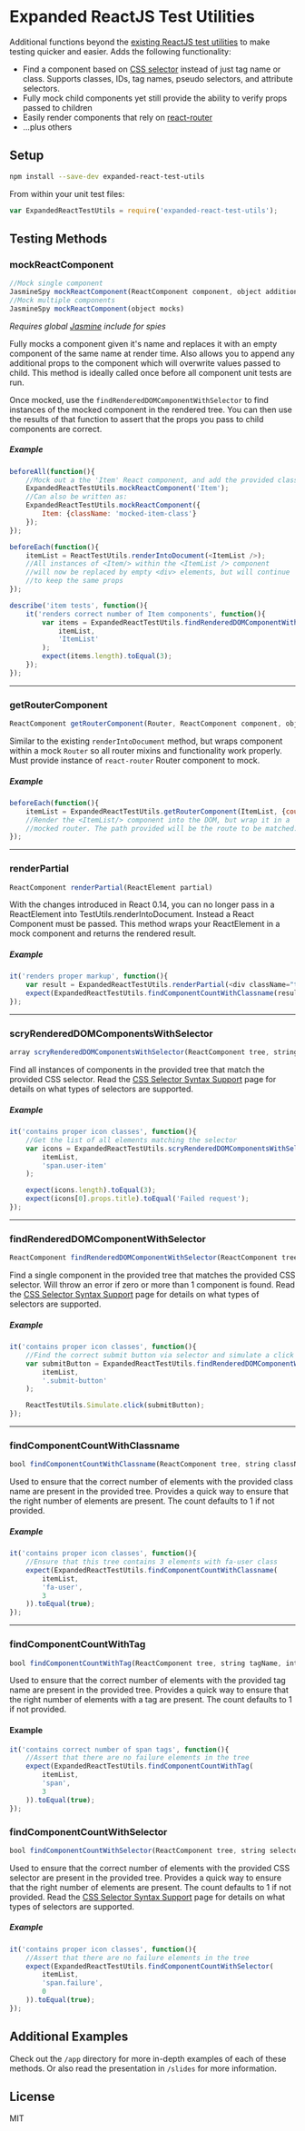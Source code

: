 # Expanded ReactJS Test Utilities

Additional functions beyond the [existing ReactJS test utilities](http://facebook.github.io/react/docs/test-utils.html) to make testing quicker and easier. Adds the following functionality:

+ Find a component based on [CSS selector][CssSelectorSupport] instead of just tag name or class. Supports classes, IDs, tag names, pseudo selectors, and attribute selectors.
+ Fully mock child components yet still provide the ability to verify props passed to children
+ Easily render components that rely on [react-router](https://github.com/rackt/react-router)
+ ...plus others

## Setup

```bash
npm install --save-dev expanded-react-test-utils
```

From within your unit test files:
```javascript
var ExpandedReactTestUtils = require('expanded-react-test-utils');
```

## Testing Methods

### mockReactComponent
```javascript
//Mock single component
JasmineSpy mockReactComponent(ReactComponent component, object additionalProps)
//Mock multiple components
JasmineSpy mockReactComponent(object mocks)
```

*Requires global [Jasmine](http://jasmine.github.io/) include for spies*

Fully mocks a component given it's name and replaces it with an empty component of the same name at render time. Also allows you to append any additional props to the component which will overwrite values passed to child. This method is ideally called once before all component unit tests are run.

Once mocked, use the `findRenderedDOMComponentWithSelector` to find instances of the mocked component in the rendered tree. You can then use the results of that function to assert that the props you pass to child components are correct.

##### Example
```javascript
beforeAll(function(){
    //Mock out a the 'Item' React component, and add the provided className to all found instances
    ExpandedReactTestUtils.mockReactComponent('Item');
    //Can also be written as:
    ExpandedReactTestUtils.mockReactComponent({
        Item: {className: 'mocked-item-class'}
    });
});

beforeEach(function(){
    itemList = ReactTestUtils.renderIntoDocument(<ItemList />);
    //All instances of <Item/> within the <ItemList /> component 
    //will now be replaced by empty <div> elements, but will continue 
    //to keep the same props 
});

describe('item tests', function(){
    it('renders correct number of Item components', function(){
        var items = ExpandedReactTestUtils.findRenderedDOMComponentWithSelector(
            itemList, 
            'ItemList'
        );
        expect(items.length).toEqual(3);
    });
});

```
***

### getRouterComponent
```javascript
ReactComponent getRouterComponent(Router, ReactComponent component, object props, string path)
```

Similar to the existing `renderIntoDocument` method, but wraps component within a mock `Router` so all router mixins and functionality work properly. Must provide instance of `react-router` Router component to mock.

##### Example
```javascript
beforeEach(function(){
    itemList = ExpandedReactTestUtils.getRouterComponent(ItemList, {count: 3}, 'results');
    //Render the <ItemList/> component into the DOM, but wrap it in a 
    //mocked router. The path provided will be the route to be matched.
});
```

***

### renderPartial
```javascript
ReactComponent renderPartial(ReactElement partial)
```

With the changes introduced in React 0.14, you can no longer pass in a ReactElement into TestUtils.renderIntoDocument. Instead a React Component must be passed. This method wraps your ReactElement in a mock component and returns the rendered result.

##### Example
```javascript
it('renders proper markup', function(){
    var result = ExpandedReactTestUtils.renderPartial(<div className="test"></div>);
    expect(ExpandedReactTestUtils.findComponentCountWithClassname(result, 'test')).toBeTrue();
});
```

***

### scryRenderedDOMComponentsWithSelector
``` javascript
array scryRenderedDOMComponentsWithSelector(ReactComponent tree, string selector)
```

Find all instances of components in the provided tree that match the provided CSS selector. Read the [CSS Selector Syntax Support][CssSelectorSupport] page  for details on what types of selectors are supported.

##### Example
```javascript
it('contains proper icon classes', function(){
    //Get the list of all elements matching the selector
    var icons = ExpandedReactTestUtils.scryRenderedDOMComponentsWithSelector(
        itemList, 
        'span.user-item'
    );

    expect(icons.length).toEqual(3);
    expect(icons[0].props.title).toEqual('Failed request');
});
```

***

### findRenderedDOMComponentWithSelector
```javascript
ReactComponent findRenderedDOMComponentWithSelector(ReactComponent tree, string selector)
```

Find a single component in the provided tree that matches the provided CSS selector. Will throw an error if zero or more than 1 component is found. Read the [CSS Selector Syntax Support][CssSelectorSupport] page for details on what types of selectors are supported.

##### Example
```javascript
it('contains proper icon classes', function(){
    //Find the correct submit button via selector and simulate a click event
    var submitButton = ExpandedReactTestUtils.findRenderedDOMComponentWithSelector(
        itemList, 
        '.submit-button'
    );

    ReactTestUtils.Simulate.click(submitButton);
});
```

***

### findComponentCountWithClassname
```javascript
bool findComponentCountWithClassname(ReactComponent tree, string className, int count=1)
```

Used to ensure that the correct number of elements with the provided class name are present in the provided tree. Provides a quick way to ensure that the right number of elements are present. The count defaults to 1 if not provided.

##### Example
```javascript
it('contains proper icon classes', function(){
    //Ensure that this tree contains 3 elements with fa-user class
    expect(ExpandedReactTestUtils.findComponentCountWithClassname(
        itemList, 
        'fa-user', 
        3
    )).toEqual(true);
});
```

***

### findComponentCountWithTag
```javascript
bool findComponentCountWithTag(ReactComponent tree, string tagName, int count=1)
```

Used to ensure that the correct number of elements with the provided tag name are present in the provided tree. Provides a quick way to ensure that the right number of elements with a tag are present. The count defaults to 1 if not provided.

#### Example
```javascript
it('contains correct number of span tags', function(){
    //Assert that there are no failure elements in the tree
    expect(ExpandedReactTestUtils.findComponentCountWithTag(
        itemList, 
        'span', 
        3
    )).toEqual(true);
});
```

### findComponentCountWithSelector
```javascript
bool findComponentCountWithSelector(ReactComponent tree, string selector, int count=1)
```

Used to ensure that the correct number of elements with the provided CSS selector are present in the provided tree. Provides a quick way to ensure that the right number of elements are present. The count defaults to 1 if not provided. Read the [CSS Selector Syntax Support][CssSelectorSupport] page for details on what types of selectors are supported.

##### Example
```javascript
it('contains proper icon classes', function(){
    //Assert that there are no failure elements in the tree
    expect(ExpandedReactTestUtils.findComponentCountWithSelector(
        itemList, 
        'span.failure', 
        0
    )).toEqual(true);
});
```

## Additional Examples

Check out the `/app` directory for more in-depth examples of each of these methods. Or also read the presentation in `/slides` for more information.

## License

MIT

[CssSelectorSupport]: CssSelectorSupport.md
